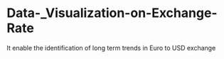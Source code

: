 # Data-_Visualization-on-Exchange-Rate
It enable the identification of long term trends in Euro to USD exchange
